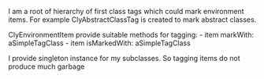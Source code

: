 I am a root of hierarchy of first class tags which could mark environment items.
For example ClyAbstractClassTag is created to mark abstract classes.

ClyEnvironmentItem provide suitable methods for tagging:
	- item markWith: aSimpleTagClass
	- item isMarkedWith: aSimpleTagClass
	
I provide singleton instance for my subclasses. So tagging items do not produce much garbage